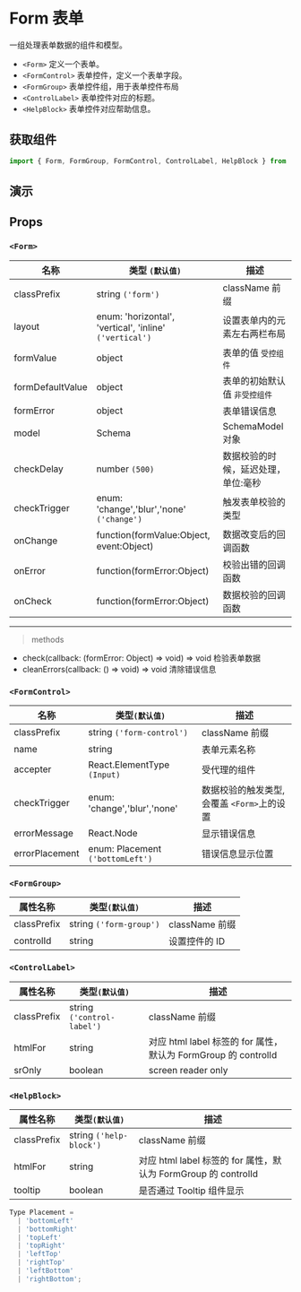 # Form 表单 

一组处理表单数据的组件和模型。

* `<Form>` 定义一个表单。
* `<FormControl>` 表单控件，定义一个表单字段。
* `<FormGroup>` 表单控件组，用于表单控件布局
* `<ControlLabel>` 表单控件对应的标题。
* `<HelpBlock>` 表单控件对应帮助信息。

## 获取组件

```js
import { Form, FormGroup, FormControl, ControlLabel, HelpBlock } from 'rsuite';
```

## 演示

<!--{demo}-->

## Props

### `<Form>`

| 名称             | 类型 `(默认值)`                                         | 描述                                |
| ---------------- | ------------------------------------------------------- | ----------------------------------- |
| classPrefix      | string `('form')`                                       | className 前缀                      |
| layout           | enum: 'horizontal', 'vertical', 'inline' `('vertical')` | 设置表单内的元素左右两栏布局        |
| formValue        | object                                                  | 表单的值 `受控组件`                 |
| formDefaultValue | object                                                  | 表单的初始默认值 `非受控组件`       |
| formError        | object                                                  | 表单错误信息                        |
| model            | Schema                                                  | SchemaModel 对象                    |
| checkDelay       | number `(500)`                                          | 数据校验的时候，延迟处理，单位:毫秒 |
| checkTrigger     | enum: 'change','blur','none' `('change')`               | 触发表单校验的类型                  |
| onChange         | function(formValue:Object, event:Object)                | 数据改变后的回调函数                |
| onError          | function(formError:Object)                              | 校验出错的回调函数                  |
| onCheck          | function(formError:Object)                              | 数据校验的回调函数                  |

---

> methods

* check(callback: (formError: Object) => void) => void 检验表单数据
* cleanErrors(callback: () => void) => void 清除错误信息

### `<FormControl>`

| 名称           | 类型`(默认值)`                   | 描述                                       |
| -------------- | -------------------------------- | ------------------------------------------ |
| classPrefix    | string `('form-control')`        | className 前缀                             |
| name           | string                           | 表单元素名称                               |
| accepter       | React.ElementType `(Input)`      | 受代理的组件                               |
| checkTrigger   | enum: 'change','blur','none'     | 数据校验的触发类型,会覆盖 `<Form>`上的设置 |
| errorMessage   | React.Node                       | 显示错误信息                               |
| errorPlacement | enum: Placement `('bottomLeft')` | 错误信息显示位置                           |

### `<FormGroup>`

| 属性名称    | 类型`(默认值)`          | 描述           |
| ----------- | ----------------------- | -------------- |
| classPrefix | string `('form-group')` | className 前缀 |
| controlId   | string                  | 设置控件的 ID  |

### `<ControlLabel>`

| 属性名称    | 类型`(默认值)`             | 描述                                                           |
| ----------- | -------------------------- | -------------------------------------------------------------- |
| classPrefix | string `('control-label')` | className 前缀                                                 |
| htmlFor     | string                     | 对应 html label 标签的 for 属性，默认为 FormGroup 的 controlId |
| srOnly      | boolean                    | screen reader only                                             |

### `<HelpBlock>`

| 属性名称    | 类型`(默认值)`          | 描述                                                           |
| ----------- | ----------------------- | -------------------------------------------------------------- |
| classPrefix | string `('help-block')` | className 前缀                                                 |
| htmlFor     | string                  | 对应 html label 标签的 for 属性，默认为 FormGroup 的 controlId |
| tooltip     | boolean                 | 是否通过 Tooltip 组件显示                                      |

```js
Type Placement =
  | 'bottomLeft'
  | 'bottomRight'
  | 'topLeft'
  | 'topRight'
  | 'leftTop'
  | 'rightTop'
  | 'leftBottom'
  | 'rightBottom';
```
